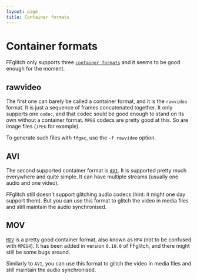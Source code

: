 ```yaml
---
layout: page
title: Container formats
---
```


# Container formats

FFglitch only supports three
[`container formats`](https://en.wikipedia.org/wiki/Container_format)
and it seems to be good enough for the moment.

## rawvideo

The first one can barely be called a container format, and it is the
`rawvideo` format. It is just a sequence of frames concatenated
together. It only supports one `codec`, and that codec sould be good
enough to stand on its own without a container format. `MPEG` codecs
are pretty good at this. So are image files (`JPEG` for example).

To generate such files with `ffgac`, use the `-f rawvideo` option.
<!--I suggest you use this file format as much as possible with FFglitch,
since this is the one I use all the time so it gets the most amount
of testing.-->

## AVI

The second supported container format is
[`AVI`](https://en.wikipedia.org/wiki/Audio_Video_Interleave).
It is supported pretty much everywhere and quite simple. It can have
multiple streams (usually one audio and one video).

FFglitch still doesn't support glitching audio codecs (hint: it might
one day support them). But you can use this format to glitch the video
in media files and still maintain the audio synchronised.

## MOV

[`MOV`](https://en.wikipedia.org/wiki/QuickTime_File_Format) is a pretty
good container format, also known as `MP4` (not to be confused with `MPEG4`).
It has been added in version `0.10.0` of FFglitch, and there might still
be some bugs around.

Similarly to `AVI`, you can use this format to glitch the video
in media files and still maintain the audio synchronised.
